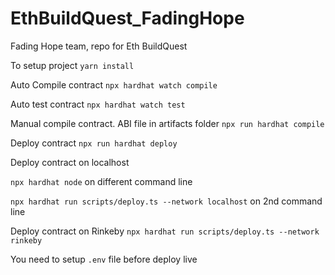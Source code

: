 # EthBuildQuest_FadingHope

Fading Hope team, repo for Eth BuildQuest

To setup project
`yarn install`

Auto Compile contract
`npx hardhat watch compile`

Auto test contract
`npx hardhat watch test`

Manual compile contract. ABI file in artifacts folder
`npx run hardhat compile`

Deploy contract
`npx run hardhat deploy`

Deploy contract on localhost

`npx hardhat node` on different command line

`npx hardhat run scripts/deploy.ts --network localhost` on 2nd command line

Deploy contract on Rinkeby
`npx hardhat run scripts/deploy.ts --network rinkeby`

You need to setup `.env` file before deploy live
